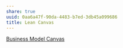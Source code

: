 ```yaml
---
share: true
uuid: 0aa6a47f-90da-4483-b7ed-3db45a099686
title: Lean Canvas
---
```

[Business Model Canvas](https://en.wikipedia.org/wiki/Business_Model_Canvas)
